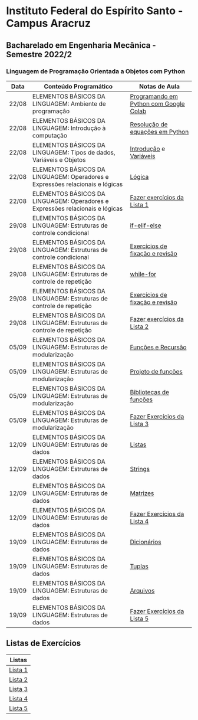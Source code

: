 # Instituto Federal do Espírito Santo - Campus Aracruz
## Bacharelado em Engenharia Mecânica - Semestre 2022/2
### Linguagem de Programação Orientada a Objetos com Python


| Data | Conteúdo Programático | Notas de Aula |
| --- | --- | --- |
| 22/08| ELEMENTOS BÁSICOS DA LINGUAGEM: Ambiente de programação | [Programando em Python com Google Colab](aula-00.ipynb) |
| 22/08| ELEMENTOS BÁSICOS DA LINGUAGEM: Introdução à computação | [Resolução de equações em Python](aula-01.ipynb) |
| 22/08| ELEMENTOS BÁSICOS DA LINGUAGEM: Tipos de dados, Variáveis e Objetos | [Introdução](aula-02.ipynb) e [Variáveis](aula-03.ipynb) |
| 22/08| ELEMENTOS BÁSICOS DA LINGUAGEM: Operadores e Expressões relacionais e lógicas | [Lógica](aula-04.ipynb) |
| 22/08| ELEMENTOS BÁSICOS DA LINGUAGEM: Operadores e Expressões relacionais e lógicas | [Fazer exercícios da Lista 1](lista-01.ipynb) |
| 29/08| ELEMENTOS BÁSICOS DA LINGUAGEM: Estruturas de controle condicional | [if-elif-else](aula-05.ipynb) |
| 29/08| ELEMENTOS BÁSICOS DA LINGUAGEM: Estruturas de controle condicional | [Exercícios de fixação e revisão](aula-06.ipynb) |
| 29/08| ELEMENTOS BÁSICOS DA LINGUAGEM: Estruturas de controle de repetição | [while-for](aula-07.ipynb) |
| 29/08| ELEMENTOS BÁSICOS DA LINGUAGEM: Estruturas de controle de repetição | [Exercícios de fixação e revisão](aula-07b.ipynb) |
| 29/08| ELEMENTOS BÁSICOS DA LINGUAGEM: Estruturas de controle de repetição | [Fazer exercícios da Lista 2](lista-02.ipynb) |
| 05/09| ELEMENTOS BÁSICOS DA LINGUAGEM: Estruturas de modularização | [Funções e Recursão](aula-08.ipynb) |
| 05/09| ELEMENTOS BÁSICOS DA LINGUAGEM: Estruturas de modularização | [Projeto de funções](aula-09.ipynb)  |
| 05/09| ELEMENTOS BÁSICOS DA LINGUAGEM: Estruturas de modularização | [Bibliotecas de funções](aula-10.ipynb)  |
| 05/09| ELEMENTOS BÁSICOS DA LINGUAGEM: Estruturas de modularização | [Fazer Exercícios da Lista 3](lista-03.ipynb) |
| 12/09| ELEMENTOS BÁSICOS DA LINGUAGEM: Estruturas de dados | [Listas](https://penseallen.github.io/PensePython2e/10-listas.html) |
| 12/09| ELEMENTOS BÁSICOS DA LINGUAGEM: Estruturas de dados | [Strings](https://penseallen.github.io/PensePython2e/08-strings.html) |
| 12/09| ELEMENTOS BÁSICOS DA LINGUAGEM: Estruturas de dados | [Matrizes](aula-11.ipynb) |
| 12/09| ELEMENTOS BÁSICOS DA LINGUAGEM: Estruturas de dados | [Fazer Exercícios da Lista 4](lista-04.ipynb) |
| 19/09| ELEMENTOS BÁSICOS DA LINGUAGEM: Estruturas de dados | [Dicionários](https://penseallen.github.io/PensePython2e/11-dicionarios.html) |
| 19/09| ELEMENTOS BÁSICOS DA LINGUAGEM: Estruturas de dados | [Tuplas](https://penseallen.github.io/PensePython2e/12-tuplas.html) |
| 19/09| ELEMENTOS BÁSICOS DA LINGUAGEM: Estruturas de dados | [Arquivos](aula-12.ipynb) |
| 19/09| ELEMENTOS BÁSICOS DA LINGUAGEM: Estruturas de dados | [Fazer Exercícios da Lista 5](lista-05.ipynb) |
## Listas de Exercícios

| Listas |
| ---    |
| [Lista 1](lista-01.ipynb) |
| [Lista 2](lista-02.ipynb) |
| [Lista 3](lista-03.ipynb) |
| [Lista 4](lista-04.ipynb) |
| [Lista 5](lista-05.ipynb) |
